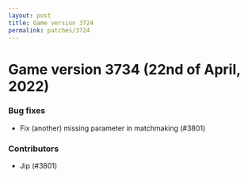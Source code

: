 ```yaml
---
layout: post
title: Game version 3724
permalink: patches/3724
---
```


# Game version 3734 (22nd of April, 2022)

### Bug fixes

- Fix (another) missing parameter in matchmaking (#3801)

### Contributors

- Jip (#3801)
